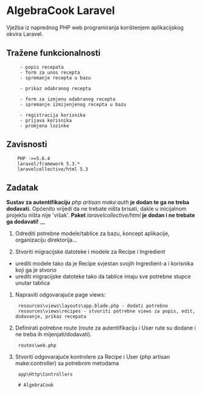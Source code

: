 # AlgebraCook Laravel

Vježba iz naprednog PHP web programiranja korištenjem aplikacijskog okvira Laravel.

## Tražene funkcionalnosti

		 - popis recepata
		 - form za unos recepta
		 - spremanje recepta u bazu
		 
		 - prikaz odabranog recepta
		 
		 - form za izmjenu odabranog recepta
		 - spremanje izmijenjenog recepta u bazu
		 
		 - registracija korisnika
		 - prijava korisnika
		 - promjena lozinke


		 
## Zavisnosti

        PHP ->=5.6.4
        laravel/framework 5.3.*
        laravelcollective/html 5.3



## Zadatak
__Sustav za autentifikaciju__ _php artisan make:auth_ __je dodan te ga ne treba dodavati.__
Općenito vrijedi da ne trebate ništa brisati, dakle u inicijalnom projektu ništa nije 'višak'.
__Paket__ _laravelcollective/html_ __je dodan i ne trebate ga dodavati!__
__

1. Odrediti potrebne modele/tablice za bazu, koncept aplikacije, organizaciju direktorija...

1. Stvoriti migracijske datoteke i modele za Recipe i Ingredient
 * urediti modele tako da je Recipe svjestan svojih Ingredient-a i korisnika koji ga je stvorio
 * urediti migracijske datoteke tako da tablice imaju sve potrebne stupce unutar tablica

1. Napraviti odgovarajuće page views:
		
		resources\views\layouts\app.blade.php - dodati potrebno
		resources\views\recipes - stvoriti potrebne views za popis, edit, dodavanje, prikaz recepata

		
1. Definirati potrebne route (route za autentifikaciju i User rute su dodane i ne treba ih mijenjati/dodavati).
		
		routes\web.php

		
1. Stvoriti odgovarajuće kontrolere za Recipe i User (php artisan make:controller) sa potrebnim metodama
		
		app\Http\Controllers

		# AlgebraCook

